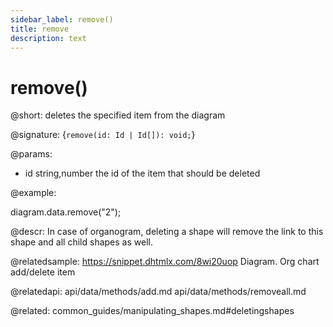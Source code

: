 ```yaml
---
sidebar_label: remove()
title: remove
description: text
---
```


# remove()

@short: deletes the specified item from the diagram

@signature: {`remove(id: Id | Id[]): void;`}

@params:
- id 		string,number			the id of the item that should be deleted

@example:

diagram.data.remove("2");

@descr:
In case of organogram, deleting a shape will remove the link to this shape and all child shapes as well.

@relatedsample:	https://snippet.dhtmlx.com/8wi20uop	Diagram. Org chart add/delete item

@relatedapi:
api/data/methods/add.md
api/data/methods/removeall.md

@related:
    common_guides/manipulating_shapes.md#deletingshapes